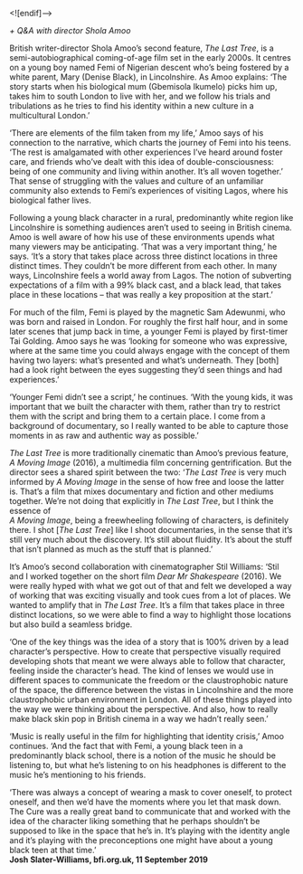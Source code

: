 <![endif]-->

_+ Q&A with director Shola Amoo_

British writer-director Shola Amoo’s second feature, _The Last Tree_, is a semi-autobiographical coming-of-age film set in the early 2000s. It centres on a young boy named Femi of Nigerian descent who’s being fostered by a white parent, Mary (Denise Black), in Lincolnshire. As Amoo explains: ‘The story starts when his biological mum (Gbemisola Ikumelo) picks him up, takes him to south London to live with her, and we follow his trials and tribulations as he tries to find his identity within a new culture in a multicultural London.’

‘There are elements of the film taken from my life,’ Amoo says of his connection to the narrative, which charts the journey of Femi into his teens. ‘The rest is amalgamated with other experiences I’ve heard around foster care, and friends who’ve dealt with this idea of double-consciousness: being of one community and living within another. It’s all woven together.’ That sense of struggling with the values and culture of an unfamiliar community also extends to Femi’s experiences of visiting Lagos, where his biological father lives.

Following a young black character in a rural, predominantly white region like Lincolnshire is something audiences aren’t used to seeing in British cinema. Amoo is well aware of how his use of these environments upends what many viewers may be anticipating. ‘That was a very important thing,’ he says. ‘It’s a story that takes place across three distinct locations in three distinct times. They couldn’t be more different from each other. In many ways, Lincolnshire feels a world away from Lagos. The notion of subverting expectations of a film with a 99% black cast, and a black lead, that takes place in these locations – that was really a key proposition at the start.’

For much of the film, Femi is played by the magnetic Sam Adewunmi, who was born and raised in London. For roughly the first half hour, and in some later scenes that jump back in time, a younger Femi is played by first-timer Tai Golding. Amoo says he was ‘looking for someone who was expressive, where at the same time you could always engage with the concept of them having two layers: what’s presented and what’s underneath. They [both] had a look right between the eyes suggesting they’d seen things and had experiences.’

‘Younger Femi didn’t see a script,’ he continues. ‘With the young kids, it was important that we built the character with them, rather than try to restrict them with the script and bring them to a certain place. I come from a background of documentary, so I really wanted to be able to capture those moments in as raw and authentic way as possible.’

_The Last Tree_ is more traditionally cinematic than Amoo’s previous feature,  
_A Moving Image_ (2016), a multimedia film concerning gentrification. But the director sees a shared spirit between the two: ‘_The Last Tree_ is very much informed by _A Moving Image_ in the sense of how free and loose the latter is. That’s a film that mixes documentary and fiction and other mediums together. We’re not doing that explicitly in _The Last Tree_, but I think the essence of  
_A Moving Image_, being a freewheeling following of characters, is definitely there. I shot [_The Last Tree_] like I shoot documentaries, in the sense that it’s still very much about the discovery. It’s still about fluidity. It’s about the stuff that isn’t planned as much as the stuff that is planned.’

It’s Amoo’s second collaboration with cinematographer Stil Williams: ‘Stil and I worked together on the short film _Dear Mr Shakespeare_ (2016). We were really hyped with what we got out of that and felt we developed a way of working that was exciting visually and took cues from a lot of places. We wanted to amplify that in _The Last Tree_. It’s a film that takes place in three distinct locations, so we were able to find a way to highlight those locations but also build a seamless bridge.

‘One of the key things was the idea of a story that is 100% driven by a lead character’s perspective. How to create that perspective visually required developing shots that meant we were always able to follow that character, feeling inside the character’s head. The kind of lenses we would use in different spaces to communicate the freedom or the claustrophobic nature of the space, the difference between the vistas in Lincolnshire and the more claustrophobic urban environment in London. All of these things played into the way we were thinking about the perspective. And also, how to really make black skin pop in British cinema in a way we hadn’t really seen.’

‘Music is really useful in the film for highlighting that identity crisis,’ Amoo continues. ‘And the fact that with Femi, a young black teen in a predominantly black school, there is a notion of the music he should be listening to, but what he’s listening to on his headphones is different to the music he’s mentioning to his friends.

‘There was always a concept of wearing a mask to cover oneself, to protect oneself, and then we’d have the moments where you let that mask down.  
The Cure was a really great band to communicate that and worked with the idea of the character liking something that he perhaps shouldn’t be supposed to like in the space that he’s in. It’s playing with the identity angle and it’s playing with the preconceptions one might have about a young black teen at that time.’<br>
**Josh Slater-Williams, bfi.org.uk, 11 September 2019**<br>
<!--stackedit_data:
eyJoaXN0b3J5IjpbNTAwMDY5OTQxXX0=
-->
